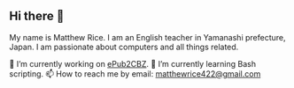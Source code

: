 ## Hi there 👋

My name is Matthew Rice. I am an English teacher in Yamanashi prefecture, Japan. 
I am passionate about computers and all things related. 

🔭 I’m currently working on [ePub2CBZ](https://github.com/KentuckyFriedRice/ePub2CBZ).
🌱 I’m currently learning Bash scripting.
📫 How to reach me by email: matthewrice422@gmail.com

<!--
**KentuckyFriedRice/kentuckyfriedrice** is a ✨ _special_ ✨ repository because its `README.md` (this file) appears on your GitHub profile.

Here are some ideas to get you started:

- 🔭 I’m currently working on ...
- 🌱 I’m currently learning ...
- 👯 I’m looking to collaborate on ...
- 🤔 I’m looking for help with ...
- 💬 Ask me about ...
- 📫 How to reach me: ...
- 😄 Pronouns: ...
- ⚡ Fun fact: ...
-->
